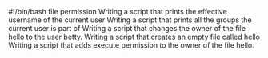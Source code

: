 #!/bin/bash
file permission
Writing a script that prints the effective username of the current user
Writing a script that prints all the groups the current user is part of
Writing a script that changes the owner of the file hello to the user betty.
Writing a script that creates an empty file called hello
Writing a script that adds execute permission to the owner of the file hello.
